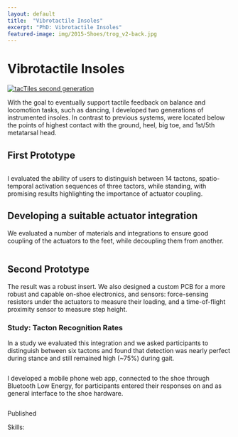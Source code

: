 ```yaml
---
layout: default
title:  "Vibrotactile Insoles"
excerpt: "PhD: Vibrotactile Insoles"
featured-image: img/2015-Shoes/trog_v2-back.jpg
---
```


<h1>Vibrotactile Insoles</h1>
<span class="image left"><a href="img/2015-Shoes/trog_v2_front-small.jpg"><img src="img/2015-Shoes/trog_v2_front-small.jpg" alt="tacTiles second generation" /></a></span>

With the goal to eventually support tactile feedback on balance and locomotion tasks, such as dancing, I developed two generations of instrumented insoles. 
In contrast to previous systems, were located below the points of highest contact with the ground, heel, big toe, and 1st/5th metatarsal head. 

<h2>First Prototype</h2>
<div class="box alt">
	<div class="row uniform">
		<div class="4u"><span class="image fit"><a href="img/2015-Shoes/trog-small.jpg"><img src="img/2015-Shoes/trog-small.jpg" alt="" /></a></span></div>
		<div class="4u"><span class="image fit"><a href="img/2015-Shoes/haptic_croc.jpg"><img src="img/2015-Shoes/haptic_croc.jpg" alt="" /></a></span></div>
		<div class="4u$"><span class="image fit"><a href="img/2015-Shoes/pilot_compact.jpg"><img src="img/2015-Shoes/pilot_compact.jpg" alt="" /></a></span></div>
	</div>
</div>


I evaluated the ability of users to distinguish between 14 tactons, spatio-temporal activation sequences of three tactors, while standing, with promising results highlighting the importance of actuator coupling.

<h2>Developing a suitable actuator integration</h2>

We evaluated a number of materials and integrations to ensure good coupling of the actuators to the feet, while decoupling them from another. 

<div class="box alt">
	<div class="row uniform">
		<div class="3u"><span class="image fit"><a href="img/2015-Shoes/silicon_samples.jpg"><img src="img/2015-Shoes/silicon_samples.jpg" alt="" /></a></span></div>
		<div class="3u"><span class="image fit"><a href="img/2015-Shoes/vibtest.jpg"><img src="img/2015-Shoes/vibtest.jpg" alt="" /></a></span></div>
		<div class="3u"><span class="image fit"><a href="img/2015-Shoes/troggendock-side.jpg"><img src="img/2015-Shoes/troggendock-side.jpg" alt="" /></a></span></div>
		<div class="3u$"><span class="image fit"><a href="img/2015-Shoes/troggendock-module-pink2.jpg"><img src="img/2015-Shoes/troggendock-module-pink2.jpg" alt="" /></a></span></div>
	</div>
</div>

<h2>Second Prototype</h2>
The result was a robust insert. We also designed a custom PCB for a more robust and capable on-shoe electronics, and sensors: force-sensing resistors under the actuators to measure their loading, and a time-of-flight proximity sensor to measure step height.

<div class="box alt">
	<div class="row uniform">
		<div class="3u"><span class="image fit"><a href="img/2015-Shoes/tn-200.jpg"><img src="img/2015-Shoes/tn-200.jpg" alt="" /></a></span></div>
		<div class="3u"><span class="image fit"><a href="img/2015-Shoes/trog_v2_front-small.jpg"><img src="img/2015-Shoes/trog_v2_front-small.jpg" alt="" /></a></span></div>
		<div class="3u"><span class="image fit"><a href="img/2015-Shoes/trog_v2-back.jpg"><img src="img/2015-Shoes/trog_v2-back.jpg" alt="" /></a></span></div>
		<div class="3u$"><span class="image fit"><a href="img/2015-Shoes/DSCF1462-shoetronics-populated-crop-small.jpg"><img src="img/2015-Shoes/DSCF1462-shoetronics-populated-crop-small.jpg" alt="" /></a></span></div>
	</div>
</div>

<h3>Study: Tacton Recognition Rates</h3>

In a study we evaluated this integration and we asked participants to distinguish between six tactons and found that detection was nearly perfect during stance and still remained high (~75%) during gait.

<div class="box alt">
	<div class="row uniform">
		<div class="2u"><span class="image fit"><a href="img/2015-Shoes/trog_v2_sole-letters.jpg"><img src="img/2015-Shoes/trog_v2_sole-letters.jpg" alt="" /></a></span></div>
		<div class="4u"><span class="image fit"><a href="img/2015-Shoes/patterns_3x2-lines.png"><img src="img/2015-Shoes/patterns_3x2-lines.png" alt="" /></a></span></div>
		<div class="2u"><span class="image fit"><a href="img/2015-Shoes/recognition_total.png"><img src="img/2015-Shoes/recognition_total.png" alt="" /></a></span></div>
		<div class="4u$"><span class="image fit"><a href="img/2015-Shoes/recognition_patterns_total.png"><img src="img/2015-Shoes/recognition_patterns_total.png" alt="" /></a></span></div>
	</div>
</div>

I developed a mobile phone web app, connected to the shoe through Bluetooth Low Energy, for participants entered their responses on and as general interface to the shoe hardware.

<div class="box alt">
	<div class="row uniform">
		<div class="2u"><span class="image fit"><a href="img/2015-Shoes/app_connect.png"><img src="img/2015-Shoes/app_connect.png" alt="" /></a></span></div>
		<div class="2u"><span class="image fit"><a href="img/2015-Shoes/app_pressure.png"><img src="img/2015-Shoes/app_pressure.png" alt="" /></a></span></div>
		<div class="2u"><span class="image fit"><a href="img/2015-Shoes/app_choice.png"><img src="img/2015-Shoes/app_choice.png" alt="" /></a></span></div>
		<div class="2u"><span class="image fit"><a href="img/2015-Shoes/app_notice.png"><img src="img/2015-Shoes/app_notice.png" alt="" /></a></span></div>
		<div class="2u$"><span class="image fit"><a href="img/2015-Shoes/app_hapticman.png"><img src="img/2015-Shoes/app_hapticman.png" alt="" /></a></span></div>
	</div>
</div>


Published <a href=""></a>

Skills: 
